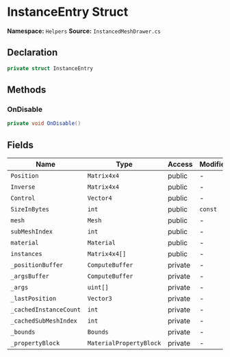 # InstanceEntry Struct

**Namespace:** `Helpers`
**Source:** `InstancedMeshDrawer.cs`

## Declaration

```csharp
private struct InstanceEntry
```

## Methods

### OnDisable

```csharp
private void OnDisable()
```

## Fields

| Name | Type | Access | Modifiers |
|------|------|--------|-----------|
| `Position` | `Matrix4x4` | public | - |
| `Inverse` | `Matrix4x4` | public | - |
| `Control` | `Vector4` | public | - |
| `SizeInBytes` | `int` | public | `const` |
| `mesh` | `Mesh` | public | - |
| `subMeshIndex` | `int` | public | - |
| `material` | `Material` | public | - |
| `instances` | `Matrix4x4[]` | public | - |
| `_positionBuffer` | `ComputeBuffer` | private | - |
| `_argsBuffer` | `ComputeBuffer` | private | - |
| `_args` | `uint[]` | private | - |
| `_lastPosition` | `Vector3` | private | - |
| `_cachedInstanceCount` | `int` | private | - |
| `_cachedSubMeshIndex` | `int` | private | - |
| `_bounds` | `Bounds` | private | - |
| `_propertyBlock` | `MaterialPropertyBlock` | private | - |

